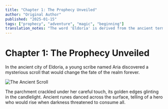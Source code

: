 ```yaml
---
title: "Chapter 1: The Prophecy Unveiled"
author: "Original Author"
published: "2025-01-15"
tags: ["prophecy", "adventure", "magic", "beginning"]
translation_notes: "The word 'Eldoria' is derived from the ancient term for 'golden city'."
---
```


# Chapter 1: The Prophecy Unveiled

In the ancient city of Eldoria, a young scribe named Aria discovered a mysterious scroll that would change the fate of the realm forever.

![The Ancient Scroll](ancient_scroll.jpg "A mysterious scroll with golden edges")

The parchment crackled under her careful touch, its golden edges glinting in the candlelight. Ancient runes danced across the surface, telling of a hero who would rise when darkness threatened to consume all.